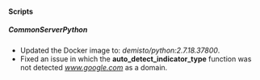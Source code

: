 #### Scripts
##### CommonServerPython
- Updated the Docker image to: *demisto/python:2.7.18.37800*.
- Fixed an issue in which the **auto_detect_indicator_type** function was not detected *www.google.com* as a domain.

